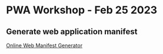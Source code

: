 # PWA Workshop - Feb 25 2023

## Generate web application manifest
[Online Web Manifest Generator](https://manifest-gen.netlify.app/)

